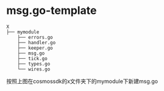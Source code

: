 # msg.go-template

```
X
├── mymodule
    ├── errors.go
    ├── handler.go
    ├── keeper.go
    ├── msg.go
    ├── tick.go
    ├── types.go
    └── wires.go
```
按照上图在cosmossdk的x文件夹下的mymodule下新建msg.go




